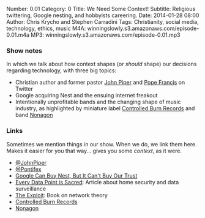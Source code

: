 Number: 0.01
Category: 0
Title: We Need Some Context!
Subtitle: Religious twittering, Google nesting, and hobbyists careering.
Date: 2014-01-28 08:00
Author: Chris Krycho and Stephen Carradini
Tags: Christianity, social media, technology, ethics, music
M4A: winningslowly.s3.amazonaws.com/episode-0.01.m4a
MP3: winningslowly.s3.amazonaws.com/episode-0.01.mp3

### Show notes

In which we talk about how context shapes (or *should* shape) our decisions
regarding technology, with three big topics:

- Christian author and former pastor [John Piper][1] and [Pope Francis][2]
  on Twitter
- Google acquiring Nest and the ensuing internet freakout
- Intentionally unprofitable bands and the changing shape of music industry, as
  highlighted by miniature label [Controlled Burn Records][3] and band
  [Nonagon][4]

### Links

Sometimes we mention things in our show. When we do, we link them here. Makes it
easier for you that way... gives you some *context*, as it were.

- [@JohnPiper][5]
- [@Pontifex][6]
- [Google Can Buy Nest, But It Can't Buy Our Trust][7]
- [Every Data Point is Sacred][8]: Article about home security and data
  surveillance
- [The Exploit][9]: Book on network theory
- [Controlled Burn Records][10]
- [Nonagon][11]

[1]:	http://www.desiringgod.org/authors/john-piper
[2]:	http://www.vatican.va/holy_father/francesco/
[3]:	http://controlledburnrecords.com/
[4]:	http://nonagon.us
[5]:	http://twitter.com/johnpiper
[6]:	http://twitter.com/pontifex
[7]:	http://www.wired.com/opinion/2014/01/google-didnt-just-acquire-nest-annexed-whole-new-territory/
[8]:	http://medium.com/tech-talk/e0bd2ec66ce8
[9]:	http://www.amazon.com/The-Exploit-Networks-Electronic-Mediations/dp/0816650446
[10]:	http://controlledburnrecords.com/
[11]:	http://nonagon.us